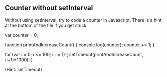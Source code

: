 ## Counter without setInterval

Without using setInterval, try to code a counter in Javascript. There is a hint at the bottom of the file if you get stuck.

var counter = 0;

function printAndIncreaseCount() {
    console.log(counter);
    counter += 1;
}

for (var i = 0; i <= 100; i += 1) {
    setTimeout(printAndIncreaseCount,(i+1)*1000);
}







































































(Hint: setTimeout)